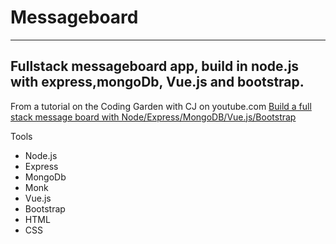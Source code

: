 # Messageboard
---
Fullstack messageboard app, build in node.js with express,mongoDb, Vue.js and bootstrap.
---
From a tutorial on the Coding Garden with CJ on youtube.com
[Build a full stack message board with Node/Express/MongoDB/Vue.js/Bootstrap](https://www.youtube.com/watch?v=2xIoWm08SBM&list=PLM_i0obccy3vJc_cfMSRCxmrFeTzMWN3N&index=4&t=281s)

Tools 
* Node.js
* Express
* MongoDb
* Monk
* Vue.js
* Bootstrap
* HTML
* CSS

